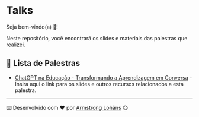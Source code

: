 # Talks

Seja bem-vindo(a) 🥰!

Neste repositório, você encontrará os slides e materiais das palestras que realizei.

## 🚀 Lista de Palestras

- [ChatGPT na Educação - Transformando a Aprendizagem em Conversa](#) - Insira aqui o link para os slides e outros recursos relacionados a esta palestra.

---

⌨️ Desenvolvido com ❤️ por [Armstrong Lohãns](https://gist.github.com/lohhans) 😊
